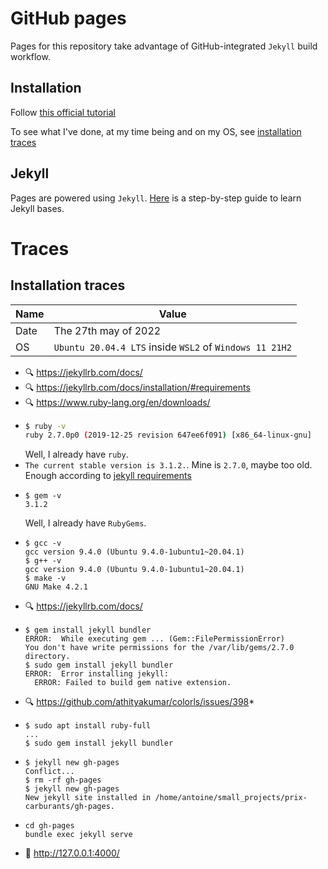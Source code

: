 # GitHub pages

Pages for this repository take advantage of GitHub-integrated `Jekyll` build workflow.

## Installation

Follow [this official tutorial](https://jekyllrb.com/docs/)

To see what I've done, at my time being and on my OS, see [installation traces](#installation-traces)

## Jekyll

Pages are powered using `Jekyll`. [Here](https://jekyllrb.com/docs/step-by-step/) is a step-by-step guide to learn Jekyll bases.

# Traces

## Installation traces

| Name | Value |
| -- | -- |
| Date | The 27th may of 2022 |
| OS | `Ubuntu 20.04.4 LTS` inside `WSL2` of `Windows 11 21H2` |

- 🔍️ https://jekyllrb.com/docs/
- 🔍️ https://jekyllrb.com/docs/installation/#requirements
- 🔍️ https://www.ruby-lang.org/en/downloads/
- ```bash
  $ ruby -v
  ruby 2.7.0p0 (2019-12-25 revision 647ee6f091) [x86_64-linux-gnu]
  ```
  Well, I already have `ruby`.
- `The current stable version is 3.1.2.`. Mine is `2.7.0`, maybe too old.
  Enough according to [jekyll requirements](https://jekyllrb.com/docs/installation/#requirements)
- ```
  $ gem -v
  3.1.2
  ```
  Well, I already have `RubyGems`.
- ```
  $ gcc -v
  gcc version 9.4.0 (Ubuntu 9.4.0-1ubuntu1~20.04.1)
  $ g++ -v
  gcc version 9.4.0 (Ubuntu 9.4.0-1ubuntu1~20.04.1)
  $ make -v
  GNU Make 4.2.1
  ```
- 🔍️ https://jekyllrb.com/docs/
- ```
  $ gem install jekyll bundler
  ERROR:  While executing gem ... (Gem::FilePermissionError)
  You don't have write permissions for the /var/lib/gems/2.7.0 directory.
  $ sudo gem install jekyll bundler
  ERROR:  Error installing jekyll:
    ERROR: Failed to build gem native extension.
  ```
- 🔍️ https://github.com/athityakumar/colorls/issues/398*
- ```
  $ sudo apt install ruby-full
  ...
  $ sudo gem install jekyll bundler
  ```
- ```
  $ jekyll new gh-pages
  Conflict...
  $ rm -rf gh-pages
  $ jekyll new gh-pages
  New jekyll site installed in /home/antoine/small_projects/prix-carburants/gh-pages.
  ```
- ```
  cd gh-pages
  bundle exec jekyll serve
  ```
- 🎉 http://127.0.0.1:4000/



